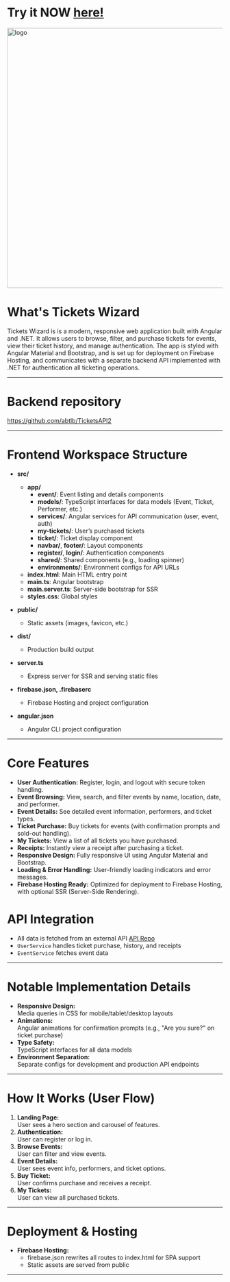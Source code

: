 # Try it NOW [here!](https://tickets-wizard.web.app/#/)

<img width="750" height="607" alt="logo" src="https://github.com/user-attachments/assets/14154388-918e-4289-b690-9bf8a7f9554e" />

# **What's Tickets Wizard**

Tickets Wizard is is a modern, responsive web application built with Angular and .NET. It allows users to browse, filter, and purchase tickets for events, view their ticket history, and manage authentication. The app is styled with Angular Material and Bootstrap, and is set up for deployment on Firebase Hosting, and communicates with a separate backend API implemented with .NET for authentication all ticketing operations.

---
# **Backend repository**
https://github.com/abtlb/TicketsAPI2

---

# **Frontend Workspace Structure**

- **src/**  
  - **app/**  
    - **event/**: Event listing and details components  
    - **models/**: TypeScript interfaces for data models (Event, Ticket, Performer, etc.)  
    - **services/**: Angular services for API communication (user, event, auth)  
    - **my-tickets/**: User’s purchased tickets  
    - **ticket/**: Ticket display component  
    - **navbar/**, **footer/**: Layout components  
    - **register/**, **login/**: Authentication components  
    - **shared/**: Shared components (e.g., loading spinner)
    - **environments/**: Environment configs for API URLs
  - **index.html**: Main HTML entry point
  - **main.ts**: Angular bootstrap
  - **main.server.ts**: Server-side bootstrap for SSR
  - **styles.css**: Global styles

- **public/**  
  - Static assets (images, favicon, etc.)

- **dist/**  
  - Production build output

- **server.ts**  
  - Express server for SSR and serving static files

- **firebase.json, .firebaserc**  
  - Firebase Hosting and project configuration

- **angular.json**  
  - Angular CLI project configuration

---
# **Core Features**
- **User Authentication:** Register, login, and logout with secure token handling.
- **Event Browsing:** View, search, and filter events by name, location, date, and performer.
- **Event Details:** See detailed event information, performers, and ticket types.
- **Ticket Purchase:** Buy tickets for events (with confirmation prompts and sold-out handling).
- **My Tickets:** View a list of all tickets you have purchased.
- **Receipts:** Instantly view a receipt after purchasing a ticket.
- **Responsive Design:** Fully responsive UI using Angular Material and Bootstrap.
- **Loading & Error Handling:** User-friendly loading indicators and error messages.
- **Firebase Hosting Ready:** Optimized for deployment to Firebase Hosting, with optional SSR (Server-Side Rendering).

# **API Integration**

- All data is fetched from an external API [API Repo](https://github.com/abtlb/TicketsAPI2)
- `UserService` handles ticket purchase, history, and receipts
- `EventService` fetches event data

---

# **Notable Implementation Details**

- **Responsive Design:**  
  Media queries in CSS for mobile/tablet/desktop layouts
- **Animations:**  
  Angular animations for confirmation prompts (e.g., "Are you sure?" on ticket purchase)
- **Type Safety:**  
  TypeScript interfaces for all data models
- **Environment Separation:**  
  Separate configs for development and production API endpoints

---

# **How It Works (User Flow)**

1. **Landing Page:**  
   User sees a hero section and carousel of features.
2. **Authentication:**  
   User can register or log in.
3. **Browse Events:**  
   User can filter and view events.
4. **Event Details:**  
   User sees event info, performers, and ticket options.
5. **Buy Ticket:**  
   User confirms purchase and receives a receipt.
6. **My Tickets:**  
   User can view all purchased tickets.

---

# **Deployment & Hosting**

- **Firebase Hosting:**  
  - firebase.json rewrites all routes to index.html for SPA support
  - Static assets are served from public
---
